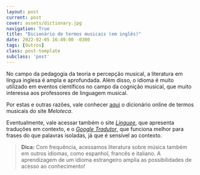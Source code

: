 ```yaml
---
layout: post
current: post
cover: assets/dictionary.jpg
navigation: True
title: "Dicionário de termos musicais (em inglês)"
date: 2022-02-05 16:49:00 -0300
tags: [Outros]
class: post-template
subclass: 'post'
---
```


No campo da pedagogia da teoria e percepção musical, a literatura em língua inglesa é ampla e aprofundada. Além disso, o idioma é muito utilizado em eventos científicos no campo da cognição musical, que muito interessa aos professores de linguagem musical.

Por estas e outras razões, vale conhecer [aqui](https://www.meloteca.com/dicionario-de-musica-ingles-portugues) o dicionário online de termos musicais do site *Meloteca*.

Eventualmente, vale acessar também o site [*Linguee*](https://www.linguee.com.br), que apresenta traduções em contexto, e o [*Google Tradutor*](https://translate.google.com.br/?hl=pt-BR), que funciona melhor para frases do que palavras isoladas, já que é sensível ao contexto.

>**Dica:** Com frequência, acessamos literatura sobre música também em outros idiomas, como espanhol, francês e italiano. A aprendizagem de um idioma estrangeiro amplia as possibilidades de acesso ao conhecimento!